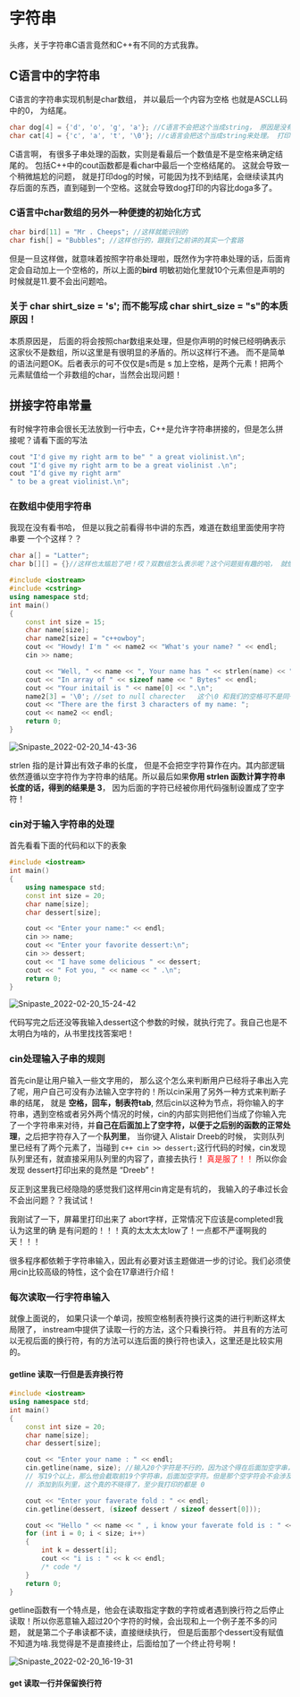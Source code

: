 # 字符串

头疼，关于字符串C语言竟然和C++有不同的方式我靠。

## C语言中的字符串
C语言的字符串实现机制是char数组， 并以最后一个内容为空格   也就是ASCLL码中的0， 为结尾。
```c++
char dog[4] = {'d', 'o', 'g', 'a'}; //C语言不会把这个当成string， 原因是没有结尾, 打印出 “doga后面跟其他东西”
char cat[4] = {'c', 'a', 't', '\0'}; //c语言会把这个当成string来处理。 打印出“cat”
```
C语言啊， 有很多子串处理的函数，实则是看最后一个数值是不是空格来确定结尾的。 包括C++中的cout函数都是看char中最后一个空格结尾的。 这就会导致一个稍微尴尬的问题， 就是打印dog的时候，可能因为找不到结尾，会继续读其内存后面的东西，直到碰到一个空格。这就会导致dog打印的内容比doga多了。

### C语言中char数组的另外一种便捷的初始化方式
```C
char bird[11] = "Mr . Cheeps"; //这样就能识别的
char fish[] = "Bubbles"; //这样也行的，跟我们之前讲的其实一个套路
```
但是一旦这样做，就意味着按照字符串处理啦，既然作为字符串处理的话，后面肯定会自动加上一个空格的，所以上面的**bird** 明敏初始化里就10个元素但是声明的时候就是11.要不会出问题哈。

### 关于 char shirt_size = 's'; 而不能写成 char shirt_size = "s"的本质原因！

本质原因是， 后面的将会按照char数组来处理，但是你声明的时候已经明确表示这家伙不是数组，所以这里是有很明显的矛盾的。所以这样行不通。 而不是简单的语法问题OK。后者表示的可不仅仅是s而是 s 加上空格，是两个元素！把两个元素赋值给一个非数组的char，当然会出现问题！

## 拼接字符串常量
有时候字符串会很长无法放到一行中去，C++是允许字符串拼接的，但是怎么拼接呢？请看下面的写法
```c++
cout "I'd give my right arm to be" " a great violinist.\n";
cout "I'd give my right arm to be a great violinist .\n";
cout "I‘d give my right arm"
" to be a great violinist.\n";
```

### 在数组中使用字符串

我现在没有看书哈， 但是以我之前看得书中讲的东西，难道在数组里面使用字符串要 一个个这样？？
```c++
char a[] = "Latter";
char b[][] = {}//这样也太尴尬了吧！哎？双数组怎么表示呢？这个问题挺有趣的哈， 就像套公式一样
```

```c++
#include <iostream>
#include <cstring>
using namespace std;
int main()
{
    const int size = 15;
    char name[size];
    char name2[size] = "c++owboy";
    cout << "Howdy! I'm " << name2 << "What's your name? " << endl;
    cin >> name;

    cout << "Well, " << name << ", Your name has " << strlen(name) << " Letters and is stored" << endl;
    cout << "In array of " << sizeof name << " Bytes" << endl;
    cout << "Your initail is " << name[0] << ".\n";
    name2[3] = '\0'; //set to null charecter   这个\0 和我们的空格可不是同一个ASCLL码，这里别搞混。 所以你敲空格的时候，依然会打印空格，但是你敲\0的时候就是另外一个事情了。这个细节希望记一下。
    cout << "There are the first 3 characters of my name: ";
    cout << name2 << endl;
    return 0;
}
```
![Snipaste_2022-02-20_14-43-36](/assets/Snipaste_2022-02-20_14-43-36.png)

strlen 指的是计算出有效子串的长度， 但是不会把空字符算作在内。其内部逻辑依然遵循以空字符作为字符串的结尾。所以最后如果**你用 strlen 函数计算字符串长度的话，得到的结果是 3**， 因为后面的字符已经被你用代码强制设置成了空字符！

### cin对于输入字符串的处理

首先看看下面的代码和以下的表象
```c++
#include <iostream>
int main() 
{
    using namespace std;
    const int size = 20;
    char name[size];
    char dessert[size];

    cout << "Enter your name:" << endl;
    cin >> name;
    cout << "Enter your favorite dessert:\n";
    cin >> dessert;
    cout << "I have some delicious " << dessert;
    cout << " Fot you, " << name << " .\n";
    return 0;
}
```

![Snipaste_2022-02-20_15-24-42](/assets/Snipaste_2022-02-20_15-24-42.png)

代码写完之后还没等我输入dessert这个参数的时候，就执行完了。我自己也是不太明白为啥的，从书里找找答案吧！

### cin处理输入子串的规则

首先cin是让用户输入一些文字用的， 那么这个怎么来判断用户已经将子串出入完了呢，用户自己可没有办法输入空字符的！所以cin采用了另外一种方式来判断子串的结尾， 就是 **空格，回车，制表符tab**, 然后cin以这种为节点，将你输入的字符串，遇到空格或者另外两个情况的时候，cin的内部实则把他们当成了你输入完了一个字符串来对待，并**自己在后面加上了空字符，以便于之后别的函数的正常处理**，之后把字符存入了一个**队列里**， 当你键入 Alistair Dreeb的时候， 实则队列里已经有了两个元素了，当碰到 ```c++ cin >> dessert;```这行代码的时候，cin发现队列里还有，就直接采用队列里的内容了，直接去执行！<font color=red> 真是服了！！ </font>所以你会发现 dessert打印出来的竟然是 “Dreeb”！

反正到这里我已经隐隐的感觉我们这样用cin肯定是有坑的， 我输入的子串过长会不会出问题？？我试试！

我刚试了一下，屏幕里打印出来了 abort字样，正常情况下应该是completed!我认为这里的确 是有问题的！！！真的太太太太low了！一点都不严谨啊我的天！！！

很多程序都依赖于字符串输入，因此有必要对该主题做进一步的讨论。我们必须使用cin比较高级的特性，这个会在17章进行介绍！

### 每次读取一行字符串输入
就像上面说的， 如果只读一个单词，按照空格制表符换行这类的进行判断这样太局限了， instream中提供了读取一行的方法，这个只看换行符。 并且有的方法可以无视后面的换行符，有的方法可以连后面的换行符也读入，这里还是比较实用的。

#### getline 读取一行但是丢弃换行符

```c++
#include <iostream>
using namespace std;
int main() 
{
    const int size = 20;
    char name[size];
    char dessert[size];

    cout << "Enter your name : " << endl;
    cin.getline(name, size); //输入20个字符是不行的，因为这个得在后面加空字串，所以你得加19个字符！如果你强制
    // 写19个以上，那么他会截取前19个字符串，后面加空字符。但是那个空字符会不会涉及到下一个desser的值
    // 添加到队列里，这个真的不晓得了，至少我打印的都是 0

    cout << "Enter your faverate fold : " << endl;
    cin.getline(dessert, (sizeof dessert / sizeof dessert[0]));

    cout << "Hello " << name << " , i know your faverate fold is : " << dessert << endl; 
    for (int i = 0; i < size; i++)
    {
        int k = dessert[i];
        cout << "i is : " << k << endl;
        /* code */
    }
    return 0;
}
```

getline函数有一个特点是，他会在读取指定字数的字符或者遇到换行符之后停止读取！所以你恶意输入超过20个字符的时候，会出现和上一个例子差不多的问题， 就是第二个子串读都不读，直接继续执行， 但是后面那个dessert没有赋值不知道为啥.我觉得是不是直接终止，后面给加了一个终止符号啊！

![Snipaste_2022-02-20_16-19-31](/assets/Snipaste_2022-02-20_16-19-31.png)

#### get 读取一行并保留换行符